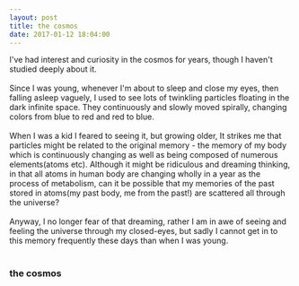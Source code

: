 ```yaml
---
layout: post
title: the cosmos
date: 2017-01-12 18:04:00
---
```


I've had interest and curiosity in the cosmos for years, though I haven't studied deeply about it.
<br/><br/>
Since I was young, whenever I'm about to sleep and close my eyes, then falling asleep vaguely, I used to see lots of twinkling particles floating in the dark infinite space. They continuously and slowly moved spirally, changing colors from blue to red and red to blue.
<br/><br/>
When I was a kid I feared to seeing it, but growing older, It strikes me that particles might be related to the original memory - the memory of my body which is continuously changing as well as being composed of numerous elements(atoms etc). Although it might be ridiculous and dreaming thinking, in that all atoms in human body are changing wholly in a year as the process of metabolism, can it be possible that my memories of the past stored in atoms(my past body, me from the past!) are scattered all through the universe?
<br/><br/>
Anyway, I no longer fear of that dreaming, rather I am in awe of seeing and feeling the universe through my closed-eyes, but sadly I cannot get in to this memory frequently these days than when I was young.
<br/><br/>
### the cosmos
